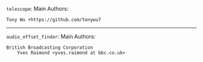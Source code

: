 `telescope`: Main Authors:

    Tony Wu +https://github.com/tonywu7

---

`audio_offset_finder`: Main Authors:

    British Broadcasting Corporation
        Yves Raimond <yves.raimond at bbc.co.uk>
